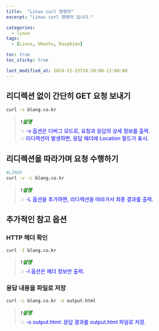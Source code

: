 ```yaml
---
title:  "Linux curl 명령어"
excerpt: "Linux curl 명령어 입니다."

categories:
  - linux
tags:
  - [Linux, Ubuntu, Raspbian]

toc: true
toc_sticky: true

last_modified_at: 2024-12-23T20:10:00-12:00:00
---
```



## 리디렉션 없이 간단히 GET 요청 보내기
```bash
curl -v blang.co.kr

```
  
> ❗<span style='color:green'>***설명***</span>  
> 💡 <span style='color:blue'>-v 옵션은 디버그 모드로, 요청과 응답의 상세 정보를 출력.</span>  
> 💡 <span style='color:blue'>리디렉션이 발생하면, 응답 헤더에 Location 필드가 표시.</span>  



## 리디렉션을 따라가며 요청 수행하기
```bash
#LINUX
curl -v -L blang.co.kr

```

> ❗<span style='color:green'>***설명***</span>  
> 💡 <span style='color:blue'>-L 옵션을 추가하면, 리디렉션을 따라가서 최종 결과를 출력.</span>  
  
  
  
## 추가적인 참고 옵션
### HTTP 헤더 확인
```bash
curl -I blang.co.kr

```

> ❗<span style='color:green'>***설명***</span>  
> 💡 <span style='color:blue'>-I 옵션은 헤더 정보만 출력.</span>  


### 응답 내용을 파일로 저장
```bash
curl -L blang.co.kr -o output.html

```

> ❗<span style='color:green'>***설명***</span>  
> 💡 <span style='color:blue'>-o output.html: 응답 결과를 output.html 파일로 저장.</span>  
